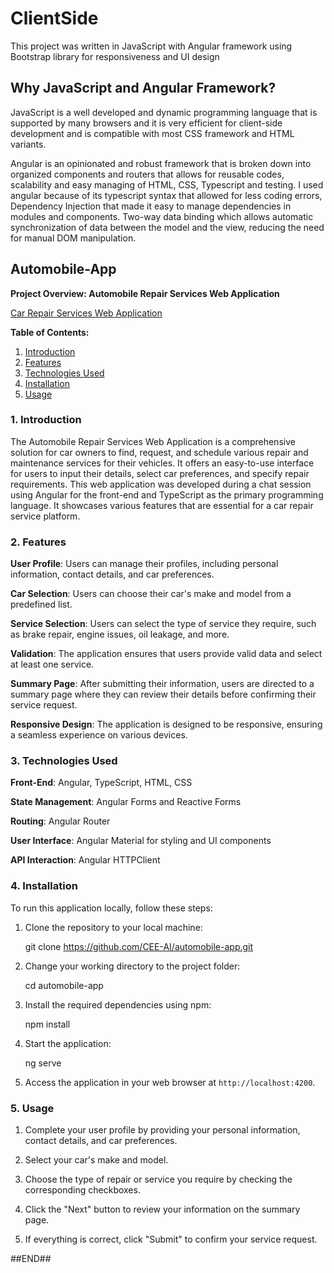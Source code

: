 # ClientSide

This project was written in JavaScript with Angular framework using Bootstrap library for responsiveness and UI design

## Why JavaScript and Angular Framework?

JavaScript is a well developed and dynamic programming language that is supported by many browsers and it is very efficient for client-side development and is compatible with most CSS framework and HTML variants.

Angular is an opinionated and robust framework that is broken down into organized components and routers that allows for reusable codes, scalability and easy managing of HTML, CSS, Typescript and testing.
I used angular because of its typescript syntax that allowed for less coding errors, Dependency Injection that made it easy to manage dependencies in modules and components. Two-way data binding which allows automatic synchronization of data between the model and the view, reducing the need for manual DOM manipulation.

## Automobile-App
**Project Overview: Automobile Repair Services Web Application**

[Car Repair Services Web Application](app-image.jpg)

**Table of Contents:**

1. [Introduction](#introduction)
2. [Features](#features)
3. [Technologies Used](#technologies-used)
4. [Installation](#installation)
5. [Usage](#usage)

### 1. Introduction

The Automobile Repair Services Web Application is a comprehensive solution for car owners to find, request, and schedule various repair and maintenance services for their vehicles. It offers an easy-to-use interface for users to input their details, select car preferences, and specify repair requirements. This web application was developed during a chat session using Angular for the front-end and TypeScript as the primary programming language. It showcases various features that are essential for a car repair service platform.


### 2. Features

**User Profile**: Users can manage their profiles, including personal information, contact details, and car preferences.

**Car Selection**: Users can choose their car's make and model from a predefined list.

**Service Selection**: Users can select the type of service they require, such as brake repair, engine issues, oil leakage, and more.

**Validation**: The application ensures that users provide valid data and select at least one service.

**Summary Page**: After submitting their information, users are directed to a summary page where they can review their details before confirming their service request.

**Responsive Design**: The application is designed to be responsive, ensuring a seamless experience on various devices.


### 3. Technologies Used

**Front-End**: Angular, TypeScript, HTML, CSS

**State Management**: Angular Forms and Reactive Forms

**Routing**: Angular Router

**User Interface**: Angular Material for styling and UI components

**API Interaction**: Angular HTTPClient

### 4. Installation

To run this application locally, follow these steps:

1. Clone the repository to your local machine:

   git clone https://github.com/CEE-AI/automobile-app.git


2. Change your working directory to the project folder:

   cd automobile-app

3. Install the required dependencies using npm:

   npm install

4. Start the application:

   ng serve

5. Access the application in your web browser at `http://localhost:4200`.


### 5. Usage
1. Complete your user profile by providing your personal information, contact details, and car preferences.

2. Select your car's make and model.

3. Choose the type of repair or service you require by checking the corresponding checkboxes.

4. Click the "Next" button to review your information on the summary page.

5. If everything is correct, click "Submit" to confirm your service request.

##END##



